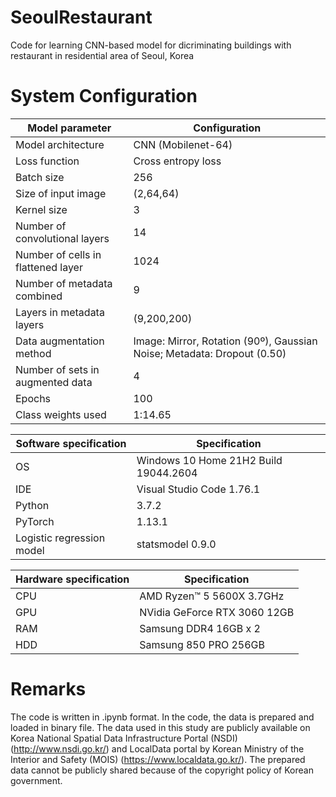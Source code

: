 # SeoulRestaurant
Code for learning CNN-based model for dicriminating buildings with restaurant in residential area of Seoul, Korea

# System Configuration
| Model parameter | Configuration |
| --------------- | -------------- |
| Model architecture | CNN (Mobilenet-64) |
| Loss function | Cross entropy loss |
| Batch size | 256 |
| Size of input image | (2,64,64) |
| Kernel size | 3 |
| Number of convolutional layers | 14 |
| Number of cells in flattened layer | 1024 |
| Number of metadata combined | 9 |
| Layers in metadata layers | (9,200,200) |
| Data augmentation method | Image: Mirror, Rotation (90º), Gaussian Noise; Metadata: Dropout (0.50) |
| Number of sets in augmented data | 4 |
| Epochs | 100 |
| Class weights used | 1:14.65 |

| Software specification | Specification |
| -------------- | ------------- |
| OS | Windows 10 Home 21H2 Build 19044.2604 |
| IDE | Visual Studio Code 1.76.1 |
| Python | 3.7.2 |
| PyTorch | 1.13.1 |
| Logistic regression model | statsmodel 0.9.0 |

| Hardware specification | Specification |
| -------------- | -------------- |
| CPU | AMD Ryzen™ 5 5600X 3.7GHz |
| GPU | NVidia GeForce RTX 3060 12GB |
| RAM | Samsung DDR4 16GB x 2 |
| HDD | Samsung 850 PRO 256GB |

# Remarks
The code is written in .ipynb format.
In the code, the data is prepared and loaded in binary file.
The data used in this study are publicly available on Korea National Spatial Data Infrastructure Portal (NSDI) (http://www.nsdi.go.kr/) and LocalData portal by Korean Ministry of the Interior and Safety (MOIS) (https://www.localdata.go.kr/). The prepared data cannot be publicly shared because of the copyright policy of Korean government.

